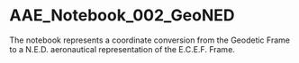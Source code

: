 # AAE_Notebook_002_GeoNED
The notebook represents a coordinate conversion from the Geodetic Frame to a N.E.D. aeronautical representation of the E.C.E.F. Frame.
